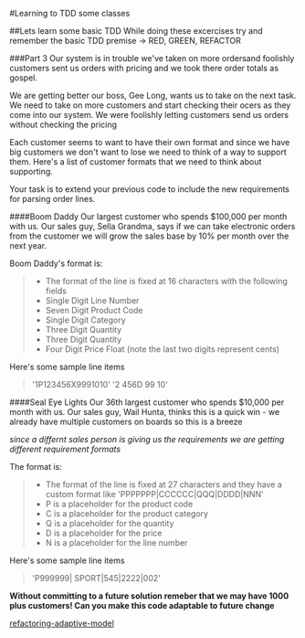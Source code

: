 #Learning to TDD some classes
 
##Lets learn some basic TDD
While doing these excercises try and remember the basic TDD premise -> RED, GREEN, REFACTOR

###Part 3
Our system is in trouble we've taken on more ordersand foolishly customers sent us orders with pricing and we took there order totals as gospel.



We are getting better our boss, Gee Long, wants us to take on the next task. We need to take on more customers and start checking their ocers as they come into our system. We were foolishly letting customers send us orders without checking the pricing  

Each customer seems to want to have their own format and since we have big customers we don't want to lose we need to think of a way to support them. Here's a list of customer formats that we need to think about supporting. 

Your task is to extend your previous code to include the new requirements for parsing order lines.

####Boom Daddy
Our largest customer who spends $100,000 per month with us. Our sales guy, Sella Grandma, says if we can take electronic orders from the customer we will grow the sales base by 10% per month over the next year.  

Boom Daddy's format is:
>* The format of the line is fixed at 16 characters with the following fields
>* Single Digit Line Number
>* Seven Digit Product Code
>* Single Digit Category
>* Three Digit Quantity
>* Three Digit Quantity
>* Four Digit Price Float (note the last two digits represent cents)

Here's some sample line items 
>'1P123456X9991010'
>'2    456D 99  10'

####Seal Eye Lights
Our 36th largest customer who spends $10,000 per month with us. Our sales guy, Wail Hunta, thinks this is a quick win - we already have multiple customers on boards so this is a breeze  

_since a differnt sales person is giving us the requirements we are getting different requirement formats_

The format is:
>* The format of the line is fixed at 27 characters and they have a custom format like 'PPPPPPP|CCCCCC|QQQ|DDDD|NNN'
>* P is a placeholder for the product code
>* C is a placeholder for the product category
>* Q is a placeholder for the quantity
>* D is a placeholder for the price
>* N is a placeholder for the line number

Here's some sample line items 
>'P999999| SPORT|545|2222|002'

**Without committing to a future solution remeber that we may have 1000 plus customers! Can you make this code adaptable to future change**

[refactoring-adaptive-model](http://martinfowler.com/articles/refactoring-adaptive-model.html)